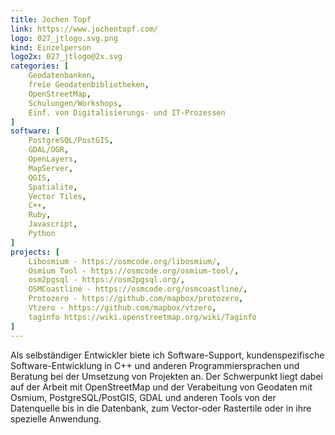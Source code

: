 ```yaml
---
title: Jochen Topf
link: https://www.jochentopf.com/
logo: 027_jtlogo.svg.png
kind: Einzelperson
logo2x: 027_jtlogo@2x.svg
categories: [
    Geodatenbanken,
    freie Geodatenbibliotheken,
    OpenStreetMap,
    Schulungen/Workshops,
	Einf. von Digitalisierungs- und IT-Prozessen
]
software: [
    PostgreSQL/PostGIS, 
	GDAL/OGR, 
	OpenLayers, 
	MapServer, 
	QGIS, 
	Spatialite, 
	Vector Tiles,
	C++, 
	Ruby, 
	Javascript, 
	Python
]
projects: [
    Libosmium - https://osmcode.org/libosmium/,
	Osmium Tool - https://osmcode.org/osmium-tool/,
	osm2pgsql - https://osm2pgsql.org/,
	OSMCoastline - https://osmcode.org/osmcoastline/,
	Protozero - https://github.com/mapbox/protozero,
	Vtzero - https://github.com/mapbox/vtzero,
	taginfo https://wiki.openstreetmap.org/wiki/Taginfo
]
---
```


Als selbständiger Entwickler biete ich Software-Support, kundenspezifische Software-Entwicklung in C++ und anderen Programmiersprachen und Beratung bei
der Umsetzung von Projekten an. Der Schwerpunkt liegt dabei auf der Arbeit mit OpenStreetMap und der Verabeitung von Geodaten mit Osmium, PostgreSQL/PostGIS,
GDAL und anderen Tools von der Datenquelle bis in die Datenbank, zum Vector-oder Rastertile oder in ihre spezielle Anwendung.



